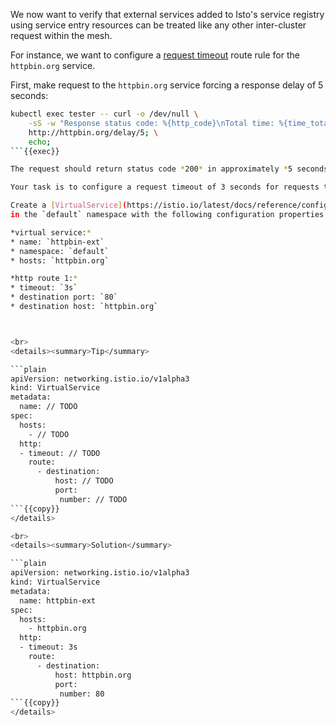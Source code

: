 We now want to verify that external services added to Isto's service registry using service
entry resources can be treated like any other inter-cluster request within the mesh.

For instance, we want to configure a [request timeout](https://istio.io/latest/docs/tasks/traffic-management/request-timeouts/#request-timeouts)
route rule for the `httpbin.org` service.

First, make request to the `httpbin.org` service forcing a response delay of 5 seconds:
```bash
kubectl exec tester -- curl -o /dev/null \
    -sS -w "Response status code: %{http_code}\nTotal time: %{time_total}\n" \
    http://httpbin.org/delay/5; \
    echo;
```{{exec}}

The request should return status code *200* in approximately *5 seconds*.

Your task is to configure a request timeout of 3 seconds for requests to the `httbin.org` service.

Create a [VirtualService](https://istio.io/latest/docs/reference/config/networking/virtual-service/)
in the `default` namespace with the following configuration properties:

*virtual service:*
* name: `httpbin-ext`
* namespace: `default`
* hosts: `httpbin.org`

*http route 1:*
* timeout: `3s`
* destination port: `80`
* destination host: `httpbin.org`



<br>
<details><summary>Tip</summary>

```plain
apiVersion: networking.istio.io/v1alpha3
kind: VirtualService
metadata:
  name: // TODO
spec:
  hosts:
    - // TODO
  http:
  - timeout: // TODO
    route:
      - destination:
          host: // TODO
          port:
           number: // TODO
```{{copy}}
</details>

<br>
<details><summary>Solution</summary>

```plain
apiVersion: networking.istio.io/v1alpha3
kind: VirtualService
metadata:
  name: httpbin-ext
spec:
  hosts:
    - httpbin.org
  http:
  - timeout: 3s
    route:
      - destination:
          host: httpbin.org
          port:
           number: 80
```{{copy}}
</details>
